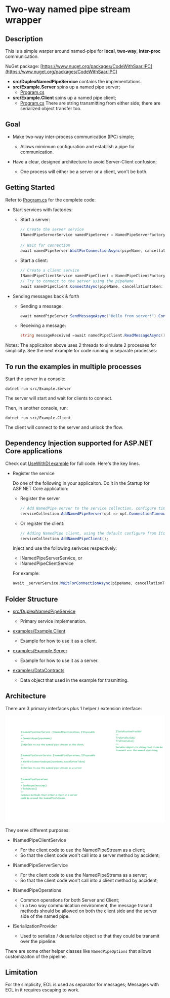 # Two-way named pipe stream wrapper

## Description

This is a simple warper around named-pipe for **local**, **two-way**, **inter-proc** communication.

NuGet package: [https://www.nuget.org/packages/CodeWithSaar.IPC](https://www.nuget.org/packages/CodeWithSaar.IPC)

* **src/DuplexNamedPipeService** contains the implementations.
* **src/Example.Server** spins up a named pipe server;
  * [Program.cs](./examples/Example.Server/Program.cs)
* **src/Example.Client** spins up a named pipe client;
  * [Program.cs](./examples/Example.Client/Program.cs)
There are string transmitting from either side; there are serialized object transfer too.

## Goal

* Make two-way inter-process communication (IPC) simple;
  * Allows mimimum configuration and establish a pipe for communication.

* Have a clear, designed architecture to avoid Server-Client confusion;
  * One process will either be a server or a client, won't be both.

## Getting Started

Refer to [Program.cs](examples/GetStartedConsole/Program.cs) for the complete code:

* Start services with factories:

  * Start a server:

    ```csharp
    // Create the server service
    INamedPipeServerService namedPipeServer = NamedPipeServerFactory.Instance.CreateNamedPipeService();

    // Wait for connection
    await namedPipeServer.WaitForConnectionAsync(pipeName, cancellationToken: default).ConfigureAwait(false);
    ```

  * Start a client:

    ```csharp
    // Create a client service
    INamedPipeClientService namedPipeClient = NamedPipeClientFactory.Instance.CreateNamedPipeService();
    // Try to connect to the server using the pipeName
    await namedPipeClient.ConnectAsync(pipeName, cancellationToken: default).ConfigureAwait(false);
    ```

* Sending messages back & forth

  * Sending a message:

    ```csharp
    await namedPipeServer.SendMessageAsync("Hello from server!").ConfigureAwait(false);
    ```

  * Receiving a message:

    ```csharp
    string messageReceived =await namedPipeClient.ReadMessageAsync().ConfigureAwait(false);
    ```

Notes: The applicaiton above uses 2 threads to simulate 2 processes for simplicity. See the next example for code running in separate processes:

## To run the examples in multiple processes

Start the server in a console:

```shell
dotnet run src/Example.Server
```

The server will start and wait for clients to connect.

Then, in another console, run:

```shell
dotnet run src/Example.Client
```

The client will connect to the server and unlock the flow.

## Dependency Injection supported for ASP.NET Core applications

Check out [UseWithDI example](examples\UseWithDI\Program.cs) for full code. Here's the key lines.

* Register the service

  Do one of the following in your applicaiton. Do it in the Startup for ASP.NET Core application:

  * Register the server

    ```csharp
    // Add NamedPipe server to the service collection, configure timeout by code
    serviceCollection.AddNamedPipeServer(opt => opt.ConnectionTimeout = TimeSpan.FromMinutes(2));
    ```

  * Or register the client:

    ```csharp
    // Adding NamedPipe client, using the default configure from IConfiguration
    serviceCollection.AddNamedPipeClient();
    ```

  Inject and use the following serivces respectively:

  * INamedPipeServerService, or
  * INamedPipeClientService

  For example:

    ```csharp
    await _serverService.WaitForConnectionAsync(pipeName, cancellationToken: default).ConfigureAwait(false);
    ```

## Folder Structure

* [src/DuplexNamedPipeService](./src/DuplexNamedPipeService)
  * Primary service implemenation.

* [examples/Example.Client](./examples/Example.Client)
  * Example for how to use it as a client.

* [examples/Example.Server](./examples/Example.Server)
  * Example for how to use it as a server.

* [examples/DataContracts](./examples/DataContracts)
  * Data object that used in the example for trasmitting.

## Architecture

There are 3 primary interfaces plus 1 helper / extension interface:

![Image for all important interfaces](./img/architecture.png)

They serve different purposes:

* INamedPipeClientService

  * For the client code to use the NamedPipeStream as a client;
  * So that the client code won't call into a server method by accident;

* INamedPipeServerService

  * For the client code to use the NamedPipeStrema as a server;
  * So that the client code won't call into a client method by accident;

* INamedPipeOperations

  * Common operations for both Server and Client;
  * In a two way communication environment, the message trasmit methods should be allowed on both the client side and the server side of the named pipe.

* ISerializationProvider

  * Used to serialize / deserialize object so that they could be transmit over the pipeline.

There are some other helper classes like `NamedPipeOptions` that allows customizaiton of the pipeline.

## Limitation

For the simplicity, EOL is used as separator for messages; Messages with EOL in it requires escaping to work.
